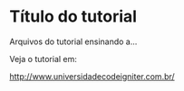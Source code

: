 # Título do tutorial

Arquivos do tutorial ensinando a...

Veja o tutorial em:

http://www.universidadecodeigniter.com.br/
